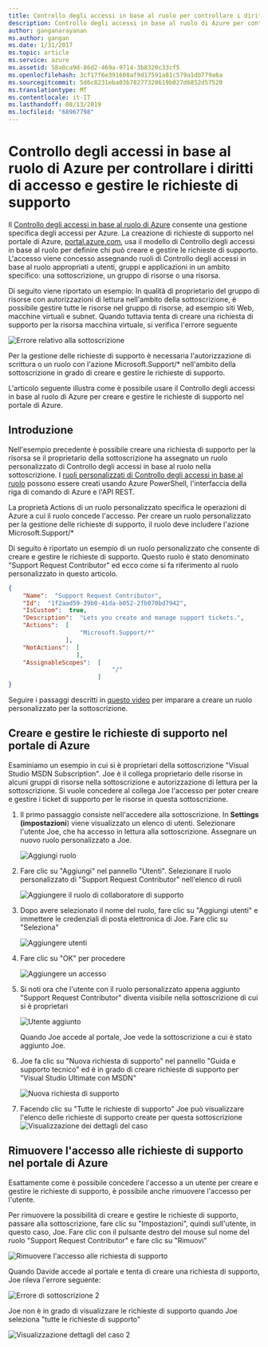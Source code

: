 ```yaml
---
title: Controllo degli accessi in base al ruolo per controllare i diritti di accesso e gestire le richieste di supporto | Documentazione Microsoft
description: Controllo degli accessi in base al ruolo di Azure per controllare i diritti di accesso e gestire le richieste di supporto
author: ganganarayanan
ms.author: gangan
ms.date: 1/31/2017
ms.topic: article
ms.service: azure
ms.assetid: 58a0ca9d-86d2-469a-9714-3b8320c33cf5
ms.openlocfilehash: 3cf17f6e391608af9d17591a81c579a1db779a6a
ms.sourcegitcommit: 5d6c8231eba03b78277328619b027d6852d57520
ms.translationtype: MT
ms.contentlocale: it-IT
ms.lasthandoff: 08/13/2019
ms.locfileid: "68967798"
---
```

# <a name="azure-role-based-access-control-rbac-to-control-access-rights-to-create-and-manage-support-requests"></a>Controllo degli accessi in base al ruolo di Azure per controllare i diritti di accesso e gestire le richieste di supporto

Il [Controllo degli accessi in base al ruolo di Azure](https://docs.microsoft.com/azure/role-based-access-control/overview) consente una gestione specifica degli accessi per Azure.
La creazione di richieste di supporto nel portale di Azure, [portal.azure.com](https://portal.azure.com), usa il modello di Controllo degli accessi in base al ruolo per definire chi può creare e gestire le richieste di supporto.
L'accesso viene concesso assegnando ruoli di Controllo degli accessi in base al ruolo appropriati a utenti, gruppi e applicazioni in un ambito specifico: una sottoscrizione, un gruppo di risorse o una risorsa.

Di seguito viene riportato un esempio: In qualità di proprietario del gruppo di risorse con autorizzazioni di lettura nell'ambito della sottoscrizione, è possibile gestire tutte le risorse nel gruppo di risorse, ad esempio siti Web, macchine virtuali e subnet.
Quando tuttavia tenta di creare una richiesta di supporto per la risorsa macchina virtuale, si verifica l'errore seguente

![Errore relativo alla sottoscrizione](./media/create-manage-support-requests-using-access-control/subscription-error.png)

Per la gestione delle richieste di supporto è necessaria l'autorizzazione di scrittura o un ruolo con l'azione Microsoft.Support/* nell'ambito della sottoscrizione in grado di creare e gestire le richieste di supporto.

L'articolo seguente illustra come è possibile usare il Controllo degli accessi in base al ruolo di Azure per creare e gestire le richieste di supporto nel portale di Azure.

## <a name="getting-started"></a>Introduzione

Nell'esempio precedente è possibile creare una richiesta di supporto per la risorsa se il proprietario della sottoscrizione ha assegnato un ruolo personalizzato di Controllo degli accessi in base al ruolo nella sottoscrizione.
I [ruoli personalizzati di Controllo degli accessi in base al ruolo](https://azure.microsoft.com/documentation/articles/role-based-access-control-custom-roles/) possono essere creati usando Azure PowerShell, l'interfaccia della riga di comando di Azure e l'API REST.

La proprietà Actions di un ruolo personalizzato specifica le operazioni di Azure a cui il ruolo concede l'accesso.
Per creare un ruolo personalizzato per la gestione delle richieste di supporto, il ruolo deve includere l'azione Microsoft.Support/*

Di seguito è riportato un esempio di un ruolo personalizzato che consente di creare e gestire le richieste di supporto.
Questo ruolo è stato denominato "Support Request Contributor" ed ecco come si fa riferimento al ruolo personalizzato in questo articolo.

``` Json
{
    "Name":  "Support Request Contributor",
    "Id":  "1f2aad59-39b0-41da-b052-2fb070bd7942",
    "IsCustom":  true,
    "Description":  "Lets you create and manage support tickets.",
    "Actions":  [
                    "Microsoft.Support/*"
                ],
    "NotActions":  [
                   ],
    "AssignableScopes":  [
                             "/"
                         ]
}
```

Seguire i passaggi descritti in [questo video](https://www.youtube.com/watch?v=-PaBaDmfwKI) per imparare a creare un ruolo personalizzato per la sottoscrizione.

## <a name="create-and-manage-support-requests-in-the-azure-portal"></a>Creare e gestire le richieste di supporto nel portale di Azure

Esaminiamo un esempio in cui si è proprietari della sottoscrizione "Visual Studio MSDN Subscription".
Joe è il collega proprietario delle risorse in alcuni gruppi di risorse nella sottoscrizione e autorizzazione di lettura per la sottoscrizione.
Si vuole concedere al collega Joe l'accesso per poter creare e gestire i ticket di supporto per le risorse in questa sottoscrizione.

1. Il primo passaggio consiste nell'accedere alla sottoscrizione. In **Settings (impostazioni**) viene visualizzato un elenco di utenti. Selezionare l'utente Joe, che ha accesso in lettura alla sottoscrizione. Assegnare un nuovo ruolo personalizzato a Joe.

    ![Aggiungi ruolo](./media/create-manage-support-requests-using-access-control/add-role.png)

2. Fare clic su "Aggiungi" nel pannello "Utenti". Selezionare il ruolo personalizzato di "Support Request Contributor" nell'elenco di ruoli

    ![Aggiungere il ruolo di collaboratore di supporto](./media/create-manage-support-requests-using-access-control/add-support-contributor-role.png)

3. Dopo avere selezionato il nome del ruolo, fare clic su "Aggiungi utenti" e immettere le credenziali di posta elettronica di Joe. Fare clic su "Seleziona"

    ![Aggiungere utenti](./media/create-manage-support-requests-using-access-control/add-users.png)

4. Fare clic su "OK" per procedere

    ![Aggiungere un accesso](./media/create-manage-support-requests-using-access-control/add-access.png)

5. Si noti ora che l'utente con il ruolo personalizzato appena aggiunto "Support Request Contributor" diventa visibile nella sottoscrizione di cui si è proprietari

    ![Utente aggiunto](./media/create-manage-support-requests-using-access-control/user-added.png)

    Quando Joe accede al portale, Joe vede la sottoscrizione a cui è stato aggiunto Joe.

7. Joe fa clic su "Nuova richiesta di supporto" nel pannello "Guida e supporto tecnico" ed è in grado di creare richieste di supporto per "Visual Studio Ultimate con MSDN"

    ![Nuova richiesta di supporto](./media/create-manage-support-requests-using-access-control/new-support-request.png)

8. Facendo clic su "Tutte le richieste di supporto" Joe può visualizzare l'elenco delle richieste di supporto create per questa sottoscrizione ![Visualizzazione dei dettagli del caso](./media/create-manage-support-requests-using-access-control/case-details-view.png)

## <a name="remove-support-request-access-in-the-azure-portal"></a>Rimuovere l'accesso alle richieste di supporto nel portale di Azure

Esattamente come è possibile concedere l'accesso a un utente per creare e gestire le richieste di supporto, è possibile anche rimuovere l'accesso per l'utente.

Per rimuovere la possibilità di creare e gestire le richieste di supporto, passare alla sottoscrizione, fare clic su "Impostazioni", quindi sull'utente, in questo caso, Joe. Fare clic con il pulsante destro del mouse sul nome del ruolo "Support Request Contributor" e fare clic su "Rimuovi"

![Rimuovere l'accesso alle richiesta di supporto](./media/create-manage-support-requests-using-access-control/remove-support-request-access.png)

Quando Davide accede al portale e tenta di creare una richiesta di supporto, Joe rileva l'errore seguente:

![Errore di sottoscrizione 2](./media/create-manage-support-requests-using-access-control/subscription-error-2.png)

Joe non è in grado di visualizzare le richieste di supporto quando Joe seleziona "tutte le richieste di supporto"

![Visualizzazione dettagli del caso 2](./media/create-manage-support-requests-using-access-control/case-details-view-2.png)
